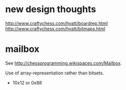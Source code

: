# new design thoughts

http://www.craftychess.com/hyatt/boardrep.html
http://www.craftychess.com/hyatt/bitmaps.html

# mailbox
See http://chessprogramming.wikispaces.com/Mailbox.

Use of array-representation rather than bitsets.
 - 10x12 or 0x88



